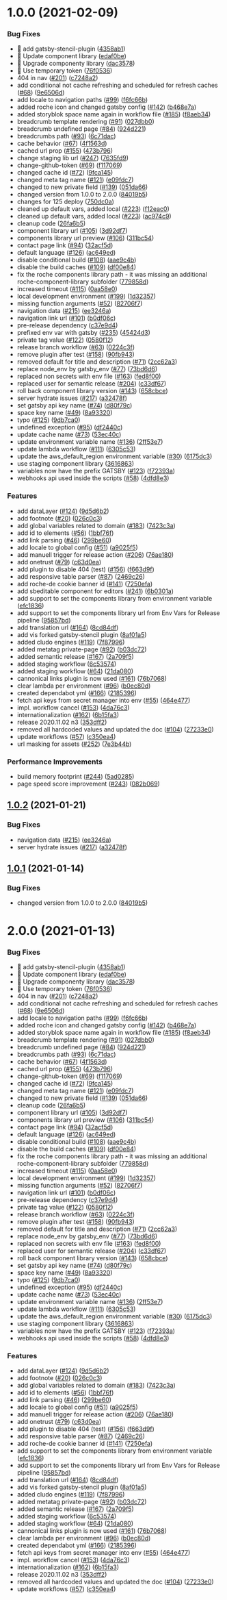 # 1.0.0 (2021-02-09)


### Bug Fixes

* 🐛 add gatsby-stencil-plugin ([4358ab1](https://github.com/RocheGlobal/roche-125-years/commit/4358ab1a775c63de591b2efb1d601fcc3c80e2dd))
* 🐛 Update component library ([edaf0be](https://github.com/RocheGlobal/roche-125-years/commit/edaf0be78b91eac40dde90c3a59543fd9084eca9))
* 🐛 Upgrade componenty library ([dac3578](https://github.com/RocheGlobal/roche-125-years/commit/dac35787f2998e5bade862696ac634aeb08b9fa7))
* 🐛 Use temporary token ([76f0536](https://github.com/RocheGlobal/roche-125-years/commit/76f0536e124ae78a72c4b0411c5dae9759928c5f))
* 404 in nav ([#201](https://github.com/RocheGlobal/roche-125-years/issues/201)) ([c7248a2](https://github.com/RocheGlobal/roche-125-years/commit/c7248a205f832aa2895b44abc16d373b1d82b832))
* add conditional not cache refreshing and scheduled for refresh caches ([#68](https://github.com/RocheGlobal/roche-125-years/issues/68)) ([9e6506d](https://github.com/RocheGlobal/roche-125-years/commit/9e6506d28ffc194dcccdb7722c3038d6c2834f9b))
* add locale to navigation paths ([#99](https://github.com/RocheGlobal/roche-125-years/issues/99)) ([f6fc66b](https://github.com/RocheGlobal/roche-125-years/commit/f6fc66b6e1d36da645444220e804801865536df4))
* added roche icon and changed gatsby config ([#142](https://github.com/RocheGlobal/roche-125-years/issues/142)) ([b468e7a](https://github.com/RocheGlobal/roche-125-years/commit/b468e7a832f8a0e5a5f2bf82d90f8e99f2efb770))
* added storyblok space name again in workflow file ([#185](https://github.com/RocheGlobal/roche-125-years/issues/185)) ([f8aeb34](https://github.com/RocheGlobal/roche-125-years/commit/f8aeb3498161aba9988620f3f3ce389bd332f5c1))
* breadcrumb template rendering ([#91](https://github.com/RocheGlobal/roche-125-years/issues/91)) ([027dbb0](https://github.com/RocheGlobal/roche-125-years/commit/027dbb0a2602d83ac3c6cd4200e13efb9961ec4f))
* breadcrumb undefined page ([#84](https://github.com/RocheGlobal/roche-125-years/issues/84)) ([924d221](https://github.com/RocheGlobal/roche-125-years/commit/924d2210372d2c4fba87b5fa6c4eb9943879a7ac))
* breadcrumbs path ([#93](https://github.com/RocheGlobal/roche-125-years/issues/93)) ([6c71dac](https://github.com/RocheGlobal/roche-125-years/commit/6c71dacfaedd2efa82b889678119697660139ccc))
* cache behavior ([#67](https://github.com/RocheGlobal/roche-125-years/issues/67)) ([4f1563d](https://github.com/RocheGlobal/roche-125-years/commit/4f1563dcc32115384c06ea424212ce33b057a6a9))
* cached url prop ([#155](https://github.com/RocheGlobal/roche-125-years/issues/155)) ([473b796](https://github.com/RocheGlobal/roche-125-years/commit/473b796e7fbbe4b2562f524c893809490f8176ff))
* change staging lib url ([#247](https://github.com/RocheGlobal/roche-125-years/issues/247)) ([7635fd9](https://github.com/RocheGlobal/roche-125-years/commit/7635fd9909da5dc0d9fc7780b08f329a6698a067))
* change-github-token ([#69](https://github.com/RocheGlobal/roche-125-years/issues/69)) ([f117069](https://github.com/RocheGlobal/roche-125-years/commit/f1170690729bf04625f5f97db1e92f6cb7c52b96))
* changed cache id ([#72](https://github.com/RocheGlobal/roche-125-years/issues/72)) ([9fca145](https://github.com/RocheGlobal/roche-125-years/commit/9fca145af2bfa94265f80813a5b35327b6d3fc3a))
* changed meta tag name ([#121](https://github.com/RocheGlobal/roche-125-years/issues/121)) ([e09fdc7](https://github.com/RocheGlobal/roche-125-years/commit/e09fdc743a46df14e5fb348362a52a664021ee19))
* changed to new private field ([#139](https://github.com/RocheGlobal/roche-125-years/issues/139)) ([051da66](https://github.com/RocheGlobal/roche-125-years/commit/051da6629b45b1d12073b47807e2d619e1f37624))
* changed version from 1.0.0 to 2.0.0 ([84019b5](https://github.com/RocheGlobal/roche-125-years/commit/84019b584ab2186b5920d9d150c075cc11e0e85e))
* changes for 125 deploy ([750dc0a](https://github.com/RocheGlobal/roche-125-years/commit/750dc0a4f927b62741bab1257b8ae9be539ab428))
* cleaned up default vars, added local ([#223](https://github.com/RocheGlobal/roche-125-years/issues/223)) ([f12eac0](https://github.com/RocheGlobal/roche-125-years/commit/f12eac0b8f226cb6133608b11b67a871f504feb2))
* cleaned up default vars, added local ([#223](https://github.com/RocheGlobal/roche-125-years/issues/223)) ([ac974c9](https://github.com/RocheGlobal/roche-125-years/commit/ac974c9dae22ed5952b0faa9c010538887583fd5))
* cleanup code ([26fa6b5](https://github.com/RocheGlobal/roche-125-years/commit/26fa6b54232bbf3315c325ab9462a02c6a09361f))
* component library url ([#105](https://github.com/RocheGlobal/roche-125-years/issues/105)) ([3d92df7](https://github.com/RocheGlobal/roche-125-years/commit/3d92df7fbc11a46b2c63c18089ada60b420d72fc))
* components library url preview ([#106](https://github.com/RocheGlobal/roche-125-years/issues/106)) ([311bc54](https://github.com/RocheGlobal/roche-125-years/commit/311bc5454a09160ed531a51ae988907a76d1332a))
* contact page link ([#94](https://github.com/RocheGlobal/roche-125-years/issues/94)) ([32acf5d](https://github.com/RocheGlobal/roche-125-years/commit/32acf5d1142e2f0ad0e6f595492f8b7470716a40))
* default language ([#126](https://github.com/RocheGlobal/roche-125-years/issues/126)) ([ac649ed](https://github.com/RocheGlobal/roche-125-years/commit/ac649edffd37b24a6b9d89f3d092e9570854f870))
* disable conditional build ([#108](https://github.com/RocheGlobal/roche-125-years/issues/108)) ([aae9c4b](https://github.com/RocheGlobal/roche-125-years/commit/aae9c4bc0ed7969694b902f3d67ce011fa150da6))
* disable the build caches ([#109](https://github.com/RocheGlobal/roche-125-years/issues/109)) ([df00e84](https://github.com/RocheGlobal/roche-125-years/commit/df00e849a1f6c80a9925f49d64640b964890c3d7))
* fix the roche components library path - it was missing an additional roche-component-library subfolder ([779858d](https://github.com/RocheGlobal/roche-125-years/commit/779858d65d4d4788d1981e80d45c222e9c012762))
* increased timeout ([#115](https://github.com/RocheGlobal/roche-125-years/issues/115)) ([0aa58e0](https://github.com/RocheGlobal/roche-125-years/commit/0aa58e008d80713ed548242ba590a24925877a20))
* local development environment ([#199](https://github.com/RocheGlobal/roche-125-years/issues/199)) ([1d32357](https://github.com/RocheGlobal/roche-125-years/commit/1d323573f38e54a73ead4fd7567e9012853e474e))
* missing function arguments ([#52](https://github.com/RocheGlobal/roche-125-years/issues/52)) ([82706f7](https://github.com/RocheGlobal/roche-125-years/commit/82706f7749b0db545be778c7ab41694ad71125b4))
* navigation data ([#215](https://github.com/RocheGlobal/roche-125-years/issues/215)) ([ee3246a](https://github.com/RocheGlobal/roche-125-years/commit/ee3246ab2d336ec2431b6bee5e723a2a1c09fdfb))
* navigation link url ([#101](https://github.com/RocheGlobal/roche-125-years/issues/101)) ([b0df06c](https://github.com/RocheGlobal/roche-125-years/commit/b0df06c642cc5e1047c95881497c19aecf3fbf77))
* pre-release dependency ([c37e9d4](https://github.com/RocheGlobal/roche-125-years/commit/c37e9d4bd805d8a0bec4e55527080c233154b297))
* prefixed env var with gatsby ([#235](https://github.com/RocheGlobal/roche-125-years/issues/235)) ([45424d3](https://github.com/RocheGlobal/roche-125-years/commit/45424d31ec0f4472bcc7c7716476c0a443a6dd42))
* private tag value ([#122](https://github.com/RocheGlobal/roche-125-years/issues/122)) ([0580f12](https://github.com/RocheGlobal/roche-125-years/commit/0580f12e9de5a99829103cd21f983be83542020e))
* release branch workflow ([#63](https://github.com/RocheGlobal/roche-125-years/issues/63)) ([0224c3f](https://github.com/RocheGlobal/roche-125-years/commit/0224c3f0fbfd19b091cc15b9cc33db82d02d04ab))
* remove plugin after test ([#158](https://github.com/RocheGlobal/roche-125-years/issues/158)) ([90fb943](https://github.com/RocheGlobal/roche-125-years/commit/90fb943957252701400524c106984d3814970c3f))
* removed default for title and description ([#71](https://github.com/RocheGlobal/roche-125-years/issues/71)) ([2cc62a3](https://github.com/RocheGlobal/roche-125-years/commit/2cc62a39b054121fc8bb41b30d76d19d8590e2d3))
* replace node_env by gatsby_env ([#77](https://github.com/RocheGlobal/roche-125-years/issues/77)) ([73bd6d6](https://github.com/RocheGlobal/roche-125-years/commit/73bd6d663cb3475a20d8c5e7e6aec93790f40ac0))
* replaced non secrets with env file ([#163](https://github.com/RocheGlobal/roche-125-years/issues/163)) ([fed8f00](https://github.com/RocheGlobal/roche-125-years/commit/fed8f002bef118077bfd37b6b6482d8f22f54137))
* replaced user for semantic release ([#204](https://github.com/RocheGlobal/roche-125-years/issues/204)) ([c33df67](https://github.com/RocheGlobal/roche-125-years/commit/c33df67fc966968d0d7f1bd8fe9917ae486006b0))
* roll back component library version ([#143](https://github.com/RocheGlobal/roche-125-years/issues/143)) ([658cbce](https://github.com/RocheGlobal/roche-125-years/commit/658cbcef65e8fb15410d116ccb5974bd2e15b0f1))
* server hydrate issues ([#217](https://github.com/RocheGlobal/roche-125-years/issues/217)) ([a32478f](https://github.com/RocheGlobal/roche-125-years/commit/a32478fba3b2ac5e5b41944842fa86ce710287b9))
* set gatsby api key name ([#74](https://github.com/RocheGlobal/roche-125-years/issues/74)) ([d80f79c](https://github.com/RocheGlobal/roche-125-years/commit/d80f79c51c6161a50674e22270b3fad233d2a2de))
* space key name ([#49](https://github.com/RocheGlobal/roche-125-years/issues/49)) ([8a93320](https://github.com/RocheGlobal/roche-125-years/commit/8a9332013a73eff8270f4a2f29068dd2ca783c80))
* typo ([#125](https://github.com/RocheGlobal/roche-125-years/issues/125)) ([9db7ca0](https://github.com/RocheGlobal/roche-125-years/commit/9db7ca049b96c7411044e22104049764791a0b3e))
* undefined exception ([#95](https://github.com/RocheGlobal/roche-125-years/issues/95)) ([df2440c](https://github.com/RocheGlobal/roche-125-years/commit/df2440c86268f077031663824fb130afe1ec82e0))
* update cache name ([#73](https://github.com/RocheGlobal/roche-125-years/issues/73)) ([53ec40c](https://github.com/RocheGlobal/roche-125-years/commit/53ec40ca973fdc0611f826d79f0895cd516d67da))
* update environment variable name ([#136](https://github.com/RocheGlobal/roche-125-years/issues/136)) ([2ff53e7](https://github.com/RocheGlobal/roche-125-years/commit/2ff53e7bad8cf11778a625818b5d808f5711f111))
* update lambda workflow ([#111](https://github.com/RocheGlobal/roche-125-years/issues/111)) ([6305c53](https://github.com/RocheGlobal/roche-125-years/commit/6305c5331015024eb796f34cf2e28b9b53274c7e))
* update the aws_default_region environment variable ([#30](https://github.com/RocheGlobal/roche-125-years/issues/30)) ([6175dc3](https://github.com/RocheGlobal/roche-125-years/commit/6175dc3e01e8f21d9772879bfaca7f92c224ebf7))
* use staging component library ([3616863](https://github.com/RocheGlobal/roche-125-years/commit/3616863e20f73efa18ecdb1d2a4e63b7fac361b4))
* variables now have the prefix GATSBY ([#123](https://github.com/RocheGlobal/roche-125-years/issues/123)) ([f72393a](https://github.com/RocheGlobal/roche-125-years/commit/f72393aef39390462d7d5aa63219889794632588))
* webhooks api used inside the scripts ([#58](https://github.com/RocheGlobal/roche-125-years/issues/58)) ([4dfd8e3](https://github.com/RocheGlobal/roche-125-years/commit/4dfd8e3691410bea09d5917288708cb426f3056c))


### Features

* add dataLayer ([#124](https://github.com/RocheGlobal/roche-125-years/issues/124)) ([9d5d6b2](https://github.com/RocheGlobal/roche-125-years/commit/9d5d6b20109e7a85165fd7b4c9dd624a6cca4f64))
* add footnote ([#20](https://github.com/RocheGlobal/roche-125-years/issues/20)) ([026c0c3](https://github.com/RocheGlobal/roche-125-years/commit/026c0c3bf84bff8c37790077c5117c01b9b070c8))
* add global variables related to domain ([#183](https://github.com/RocheGlobal/roche-125-years/issues/183)) ([7423c3a](https://github.com/RocheGlobal/roche-125-years/commit/7423c3a451aa0f6f0289557ceb9285a8b0995e71))
* add id to elements ([#56](https://github.com/RocheGlobal/roche-125-years/issues/56)) ([1bbf76f](https://github.com/RocheGlobal/roche-125-years/commit/1bbf76f7b07d1c645d9c607b2afebb8f61ea4856))
* add link parsing ([#46](https://github.com/RocheGlobal/roche-125-years/issues/46)) ([299be60](https://github.com/RocheGlobal/roche-125-years/commit/299be60833fe231e25bfcbdebae05ac75d2602f5))
* add locale to global config ([#51](https://github.com/RocheGlobal/roche-125-years/issues/51)) ([a9025f5](https://github.com/RocheGlobal/roche-125-years/commit/a9025f54d82837cc9db7fdc402967cf94825156f))
* add manuell trigger for release action ([#206](https://github.com/RocheGlobal/roche-125-years/issues/206)) ([76ae180](https://github.com/RocheGlobal/roche-125-years/commit/76ae180a8531cf5127331d8aa73fffe45583f94c))
* add onetrust ([#79](https://github.com/RocheGlobal/roche-125-years/issues/79)) ([c63d0ea](https://github.com/RocheGlobal/roche-125-years/commit/c63d0ea9d09b2cd166063afcdbe6699069df2f64))
* add plugin to disable 404 (test) ([#156](https://github.com/RocheGlobal/roche-125-years/issues/156)) ([f663d9f](https://github.com/RocheGlobal/roche-125-years/commit/f663d9f6ddf89e5f0dea51a4fe38488d971ea1c7))
* add responsive table parser ([#87](https://github.com/RocheGlobal/roche-125-years/issues/87)) ([2469c26](https://github.com/RocheGlobal/roche-125-years/commit/2469c2681f11618b160295bc0ef054464153731e))
* add roche-de cookie banner id ([#141](https://github.com/RocheGlobal/roche-125-years/issues/141)) ([7250efa](https://github.com/RocheGlobal/roche-125-years/commit/7250efafa207066fe59a079a2710cee51da931dc))
* add sbeditable component for editors ([#241](https://github.com/RocheGlobal/roche-125-years/issues/241)) ([6b0301a](https://github.com/RocheGlobal/roche-125-years/commit/6b0301a9202c0289182c3354742cdce4b4618447))
* add support to set the components library from environment variable ([efc1836](https://github.com/RocheGlobal/roche-125-years/commit/efc18362a0680859ec8cafa81bf912aa2b6b4e14))
* add support to set the components library url from Env Vars for Release pipeline ([95857bd](https://github.com/RocheGlobal/roche-125-years/commit/95857bdc71fd99e8ff7950d77c6f99dfbbb4e199))
* add translation url ([#164](https://github.com/RocheGlobal/roche-125-years/issues/164)) ([8cd84df](https://github.com/RocheGlobal/roche-125-years/commit/8cd84df273c8074b937fa601dce8b58f471aa727))
* add vis forked gatsby-stencil plugin ([8af01a5](https://github.com/RocheGlobal/roche-125-years/commit/8af01a5d99f5532d798961aa8e3064765a43d735))
* added cludo engines ([#119](https://github.com/RocheGlobal/roche-125-years/issues/119)) ([7f87996](https://github.com/RocheGlobal/roche-125-years/commit/7f879963e048fc3675ec409448d06931bb56caa8))
* added metatag private-page ([#92](https://github.com/RocheGlobal/roche-125-years/issues/92)) ([b03dc72](https://github.com/RocheGlobal/roche-125-years/commit/b03dc726f269e3980474879bd2ed15e641953d48))
* added semantic release ([#167](https://github.com/RocheGlobal/roche-125-years/issues/167)) ([2a709f5](https://github.com/RocheGlobal/roche-125-years/commit/2a709f563f8004e1646220cd0d393bada9977401))
* added staging workflow ([6c53574](https://github.com/RocheGlobal/roche-125-years/commit/6c5357459e6a3d31523eb991c1c62ddfed6c5f84))
* added staging workflow ([#64](https://github.com/RocheGlobal/roche-125-years/issues/64)) ([21da080](https://github.com/RocheGlobal/roche-125-years/commit/21da080985c2739b623f2ffc1fa15608e7bf05a5))
* cannonical links plugin is now used ([#161](https://github.com/RocheGlobal/roche-125-years/issues/161)) ([76b7068](https://github.com/RocheGlobal/roche-125-years/commit/76b7068b9a40c48861e7df6838b39678c3dd7e5f))
* clear lambda per environment ([#96](https://github.com/RocheGlobal/roche-125-years/issues/96)) ([b0ec80d](https://github.com/RocheGlobal/roche-125-years/commit/b0ec80dfaa59d5f0e46dffb61acf9d4504c7fe9c))
* created dependabot yml ([#166](https://github.com/RocheGlobal/roche-125-years/issues/166)) ([2185396](https://github.com/RocheGlobal/roche-125-years/commit/21853960468a0cbb634dafbe6d615f371daa1e93))
* fetch api keys from secret manager into env ([#55](https://github.com/RocheGlobal/roche-125-years/issues/55)) ([464e477](https://github.com/RocheGlobal/roche-125-years/commit/464e47765a36bb972426665ff171b466b6cd0d39))
* impl. workflow cancel ([#153](https://github.com/RocheGlobal/roche-125-years/issues/153)) ([4da76c3](https://github.com/RocheGlobal/roche-125-years/commit/4da76c31bdbed68c201aaf386104baceb33cf5a6))
* internationalization ([#162](https://github.com/RocheGlobal/roche-125-years/issues/162)) ([6b15fa3](https://github.com/RocheGlobal/roche-125-years/commit/6b15fa3c56c7b10ff3aa8e593a8164440ef59a7d))
* release 2020.11.02 n3 ([353dff2](https://github.com/RocheGlobal/roche-125-years/commit/353dff292c13b7e52a7b199fd62c2a25d9fb528f))
* removed all hardcoded values and updated the doc ([#104](https://github.com/RocheGlobal/roche-125-years/issues/104)) ([27233e0](https://github.com/RocheGlobal/roche-125-years/commit/27233e015a1d7dd2684f72f0d71982fceb5dd64d))
* update workflows ([#57](https://github.com/RocheGlobal/roche-125-years/issues/57)) ([c350ea4](https://github.com/RocheGlobal/roche-125-years/commit/c350ea40b0b103777146bb90efab3109c9c73650))
* url masking for assets ([#252](https://github.com/RocheGlobal/roche-125-years/issues/252)) ([7e3b44b](https://github.com/RocheGlobal/roche-125-years/commit/7e3b44ba8a6618aab1752d59bd3e332f4ec72c17))


### Performance Improvements

* build memory footprint ([#244](https://github.com/RocheGlobal/roche-125-years/issues/244)) ([5ad0285](https://github.com/RocheGlobal/roche-125-years/commit/5ad02853e6d484216127792bfc4b63ec6acdf196))
* page speed score improvement ([#243](https://github.com/RocheGlobal/roche-125-years/issues/243)) ([082b069](https://github.com/RocheGlobal/roche-125-years/commit/082b069a54ea5a7ffc33f2a57301342cce7a7a36))

## [1.0.2](https://github.com/RocheGlobal/roche-website-starter/compare/v1.0.1...v1.0.2) (2021-01-21)


### Bug Fixes

* navigation data ([#215](https://github.com/RocheGlobal/roche-website-starter/issues/215)) ([ee3246a](https://github.com/RocheGlobal/roche-website-starter/commit/ee3246ab2d336ec2431b6bee5e723a2a1c09fdfb))
* server hydrate issues ([#217](https://github.com/RocheGlobal/roche-website-starter/issues/217)) ([a32478f](https://github.com/RocheGlobal/roche-website-starter/commit/a32478fba3b2ac5e5b41944842fa86ce710287b9))

## [1.0.1](https://github.com/RocheGlobal/roche-website-starter/compare/v1.0.0...v1.0.1) (2021-01-14)


### Bug Fixes

* changed version from 1.0.0 to 2.0.0 ([84019b5](https://github.com/RocheGlobal/roche-website-starter/commit/84019b584ab2186b5920d9d150c075cc11e0e85e))

# 2.0.0 (2021-01-13)


### Bug Fixes

* 🐛 add gatsby-stencil-plugin ([4358ab1](https://github.com/RocheGlobal/roche-website-starter/commit/4358ab1a775c63de591b2efb1d601fcc3c80e2dd))
* 🐛 Update component library ([edaf0be](https://github.com/RocheGlobal/roche-website-starter/commit/edaf0be78b91eac40dde90c3a59543fd9084eca9))
* 🐛 Upgrade componenty library ([dac3578](https://github.com/RocheGlobal/roche-website-starter/commit/dac35787f2998e5bade862696ac634aeb08b9fa7))
* 🐛 Use temporary token ([76f0536](https://github.com/RocheGlobal/roche-website-starter/commit/76f0536e124ae78a72c4b0411c5dae9759928c5f))
* 404 in nav ([#201](https://github.com/RocheGlobal/roche-website-starter/issues/201)) ([c7248a2](https://github.com/RocheGlobal/roche-website-starter/commit/c7248a205f832aa2895b44abc16d373b1d82b832))
* add conditional not cache refreshing and scheduled for refresh caches ([#68](https://github.com/RocheGlobal/roche-website-starter/issues/68)) ([9e6506d](https://github.com/RocheGlobal/roche-website-starter/commit/9e6506d28ffc194dcccdb7722c3038d6c2834f9b))
* add locale to navigation paths ([#99](https://github.com/RocheGlobal/roche-website-starter/issues/99)) ([f6fc66b](https://github.com/RocheGlobal/roche-website-starter/commit/f6fc66b6e1d36da645444220e804801865536df4))
* added roche icon and changed gatsby config ([#142](https://github.com/RocheGlobal/roche-website-starter/issues/142)) ([b468e7a](https://github.com/RocheGlobal/roche-website-starter/commit/b468e7a832f8a0e5a5f2bf82d90f8e99f2efb770))
* added storyblok space name again in workflow file ([#185](https://github.com/RocheGlobal/roche-website-starter/issues/185)) ([f8aeb34](https://github.com/RocheGlobal/roche-website-starter/commit/f8aeb3498161aba9988620f3f3ce389bd332f5c1))
* breadcrumb template rendering ([#91](https://github.com/RocheGlobal/roche-website-starter/issues/91)) ([027dbb0](https://github.com/RocheGlobal/roche-website-starter/commit/027dbb0a2602d83ac3c6cd4200e13efb9961ec4f))
* breadcrumb undefined page ([#84](https://github.com/RocheGlobal/roche-website-starter/issues/84)) ([924d221](https://github.com/RocheGlobal/roche-website-starter/commit/924d2210372d2c4fba87b5fa6c4eb9943879a7ac))
* breadcrumbs path ([#93](https://github.com/RocheGlobal/roche-website-starter/issues/93)) ([6c71dac](https://github.com/RocheGlobal/roche-website-starter/commit/6c71dacfaedd2efa82b889678119697660139ccc))
* cache behavior ([#67](https://github.com/RocheGlobal/roche-website-starter/issues/67)) ([4f1563d](https://github.com/RocheGlobal/roche-website-starter/commit/4f1563dcc32115384c06ea424212ce33b057a6a9))
* cached url prop ([#155](https://github.com/RocheGlobal/roche-website-starter/issues/155)) ([473b796](https://github.com/RocheGlobal/roche-website-starter/commit/473b796e7fbbe4b2562f524c893809490f8176ff))
* change-github-token ([#69](https://github.com/RocheGlobal/roche-website-starter/issues/69)) ([f117069](https://github.com/RocheGlobal/roche-website-starter/commit/f1170690729bf04625f5f97db1e92f6cb7c52b96))
* changed cache id ([#72](https://github.com/RocheGlobal/roche-website-starter/issues/72)) ([9fca145](https://github.com/RocheGlobal/roche-website-starter/commit/9fca145af2bfa94265f80813a5b35327b6d3fc3a))
* changed meta tag name ([#121](https://github.com/RocheGlobal/roche-website-starter/issues/121)) ([e09fdc7](https://github.com/RocheGlobal/roche-website-starter/commit/e09fdc743a46df14e5fb348362a52a664021ee19))
* changed to new private field ([#139](https://github.com/RocheGlobal/roche-website-starter/issues/139)) ([051da66](https://github.com/RocheGlobal/roche-website-starter/commit/051da6629b45b1d12073b47807e2d619e1f37624))
* cleanup code ([26fa6b5](https://github.com/RocheGlobal/roche-website-starter/commit/26fa6b54232bbf3315c325ab9462a02c6a09361f))
* component library url ([#105](https://github.com/RocheGlobal/roche-website-starter/issues/105)) ([3d92df7](https://github.com/RocheGlobal/roche-website-starter/commit/3d92df7fbc11a46b2c63c18089ada60b420d72fc))
* components library url preview ([#106](https://github.com/RocheGlobal/roche-website-starter/issues/106)) ([311bc54](https://github.com/RocheGlobal/roche-website-starter/commit/311bc5454a09160ed531a51ae988907a76d1332a))
* contact page link ([#94](https://github.com/RocheGlobal/roche-website-starter/issues/94)) ([32acf5d](https://github.com/RocheGlobal/roche-website-starter/commit/32acf5d1142e2f0ad0e6f595492f8b7470716a40))
* default language ([#126](https://github.com/RocheGlobal/roche-website-starter/issues/126)) ([ac649ed](https://github.com/RocheGlobal/roche-website-starter/commit/ac649edffd37b24a6b9d89f3d092e9570854f870))
* disable conditional build ([#108](https://github.com/RocheGlobal/roche-website-starter/issues/108)) ([aae9c4b](https://github.com/RocheGlobal/roche-website-starter/commit/aae9c4bc0ed7969694b902f3d67ce011fa150da6))
* disable the build caches ([#109](https://github.com/RocheGlobal/roche-website-starter/issues/109)) ([df00e84](https://github.com/RocheGlobal/roche-website-starter/commit/df00e849a1f6c80a9925f49d64640b964890c3d7))
* fix the roche components library path - it was missing an additional roche-component-library subfolder ([779858d](https://github.com/RocheGlobal/roche-website-starter/commit/779858d65d4d4788d1981e80d45c222e9c012762))
* increased timeout ([#115](https://github.com/RocheGlobal/roche-website-starter/issues/115)) ([0aa58e0](https://github.com/RocheGlobal/roche-website-starter/commit/0aa58e008d80713ed548242ba590a24925877a20))
* local development environment ([#199](https://github.com/RocheGlobal/roche-website-starter/issues/199)) ([1d32357](https://github.com/RocheGlobal/roche-website-starter/commit/1d323573f38e54a73ead4fd7567e9012853e474e))
* missing function arguments ([#52](https://github.com/RocheGlobal/roche-website-starter/issues/52)) ([82706f7](https://github.com/RocheGlobal/roche-website-starter/commit/82706f7749b0db545be778c7ab41694ad71125b4))
* navigation link url ([#101](https://github.com/RocheGlobal/roche-website-starter/issues/101)) ([b0df06c](https://github.com/RocheGlobal/roche-website-starter/commit/b0df06c642cc5e1047c95881497c19aecf3fbf77))
* pre-release dependency ([c37e9d4](https://github.com/RocheGlobal/roche-website-starter/commit/c37e9d4bd805d8a0bec4e55527080c233154b297))
* private tag value ([#122](https://github.com/RocheGlobal/roche-website-starter/issues/122)) ([0580f12](https://github.com/RocheGlobal/roche-website-starter/commit/0580f12e9de5a99829103cd21f983be83542020e))
* release branch workflow ([#63](https://github.com/RocheGlobal/roche-website-starter/issues/63)) ([0224c3f](https://github.com/RocheGlobal/roche-website-starter/commit/0224c3f0fbfd19b091cc15b9cc33db82d02d04ab))
* remove plugin after test ([#158](https://github.com/RocheGlobal/roche-website-starter/issues/158)) ([90fb943](https://github.com/RocheGlobal/roche-website-starter/commit/90fb943957252701400524c106984d3814970c3f))
* removed default for title and description ([#71](https://github.com/RocheGlobal/roche-website-starter/issues/71)) ([2cc62a3](https://github.com/RocheGlobal/roche-website-starter/commit/2cc62a39b054121fc8bb41b30d76d19d8590e2d3))
* replace node_env by gatsby_env ([#77](https://github.com/RocheGlobal/roche-website-starter/issues/77)) ([73bd6d6](https://github.com/RocheGlobal/roche-website-starter/commit/73bd6d663cb3475a20d8c5e7e6aec93790f40ac0))
* replaced non secrets with env file ([#163](https://github.com/RocheGlobal/roche-website-starter/issues/163)) ([fed8f00](https://github.com/RocheGlobal/roche-website-starter/commit/fed8f002bef118077bfd37b6b6482d8f22f54137))
* replaced user for semantic release ([#204](https://github.com/RocheGlobal/roche-website-starter/issues/204)) ([c33df67](https://github.com/RocheGlobal/roche-website-starter/commit/c33df67fc966968d0d7f1bd8fe9917ae486006b0))
* roll back component library version ([#143](https://github.com/RocheGlobal/roche-website-starter/issues/143)) ([658cbce](https://github.com/RocheGlobal/roche-website-starter/commit/658cbcef65e8fb15410d116ccb5974bd2e15b0f1))
* set gatsby api key name ([#74](https://github.com/RocheGlobal/roche-website-starter/issues/74)) ([d80f79c](https://github.com/RocheGlobal/roche-website-starter/commit/d80f79c51c6161a50674e22270b3fad233d2a2de))
* space key name ([#49](https://github.com/RocheGlobal/roche-website-starter/issues/49)) ([8a93320](https://github.com/RocheGlobal/roche-website-starter/commit/8a9332013a73eff8270f4a2f29068dd2ca783c80))
* typo ([#125](https://github.com/RocheGlobal/roche-website-starter/issues/125)) ([9db7ca0](https://github.com/RocheGlobal/roche-website-starter/commit/9db7ca049b96c7411044e22104049764791a0b3e))
* undefined exception ([#95](https://github.com/RocheGlobal/roche-website-starter/issues/95)) ([df2440c](https://github.com/RocheGlobal/roche-website-starter/commit/df2440c86268f077031663824fb130afe1ec82e0))
* update cache name ([#73](https://github.com/RocheGlobal/roche-website-starter/issues/73)) ([53ec40c](https://github.com/RocheGlobal/roche-website-starter/commit/53ec40ca973fdc0611f826d79f0895cd516d67da))
* update environment variable name ([#136](https://github.com/RocheGlobal/roche-website-starter/issues/136)) ([2ff53e7](https://github.com/RocheGlobal/roche-website-starter/commit/2ff53e7bad8cf11778a625818b5d808f5711f111))
* update lambda workflow ([#111](https://github.com/RocheGlobal/roche-website-starter/issues/111)) ([6305c53](https://github.com/RocheGlobal/roche-website-starter/commit/6305c5331015024eb796f34cf2e28b9b53274c7e))
* update the aws_default_region environment variable ([#30](https://github.com/RocheGlobal/roche-website-starter/issues/30)) ([6175dc3](https://github.com/RocheGlobal/roche-website-starter/commit/6175dc3e01e8f21d9772879bfaca7f92c224ebf7))
* use staging component library ([3616863](https://github.com/RocheGlobal/roche-website-starter/commit/3616863e20f73efa18ecdb1d2a4e63b7fac361b4))
* variables now have the prefix GATSBY ([#123](https://github.com/RocheGlobal/roche-website-starter/issues/123)) ([f72393a](https://github.com/RocheGlobal/roche-website-starter/commit/f72393aef39390462d7d5aa63219889794632588))
* webhooks api used inside the scripts ([#58](https://github.com/RocheGlobal/roche-website-starter/issues/58)) ([4dfd8e3](https://github.com/RocheGlobal/roche-website-starter/commit/4dfd8e3691410bea09d5917288708cb426f3056c))


### Features

* add dataLayer ([#124](https://github.com/RocheGlobal/roche-website-starter/issues/124)) ([9d5d6b2](https://github.com/RocheGlobal/roche-website-starter/commit/9d5d6b20109e7a85165fd7b4c9dd624a6cca4f64))
* add footnote ([#20](https://github.com/RocheGlobal/roche-website-starter/issues/20)) ([026c0c3](https://github.com/RocheGlobal/roche-website-starter/commit/026c0c3bf84bff8c37790077c5117c01b9b070c8))
* add global variables related to domain ([#183](https://github.com/RocheGlobal/roche-website-starter/issues/183)) ([7423c3a](https://github.com/RocheGlobal/roche-website-starter/commit/7423c3a451aa0f6f0289557ceb9285a8b0995e71))
* add id to elements ([#56](https://github.com/RocheGlobal/roche-website-starter/issues/56)) ([1bbf76f](https://github.com/RocheGlobal/roche-website-starter/commit/1bbf76f7b07d1c645d9c607b2afebb8f61ea4856))
* add link parsing ([#46](https://github.com/RocheGlobal/roche-website-starter/issues/46)) ([299be60](https://github.com/RocheGlobal/roche-website-starter/commit/299be60833fe231e25bfcbdebae05ac75d2602f5))
* add locale to global config ([#51](https://github.com/RocheGlobal/roche-website-starter/issues/51)) ([a9025f5](https://github.com/RocheGlobal/roche-website-starter/commit/a9025f54d82837cc9db7fdc402967cf94825156f))
* add manuell trigger for release action ([#206](https://github.com/RocheGlobal/roche-website-starter/issues/206)) ([76ae180](https://github.com/RocheGlobal/roche-website-starter/commit/76ae180a8531cf5127331d8aa73fffe45583f94c))
* add onetrust ([#79](https://github.com/RocheGlobal/roche-website-starter/issues/79)) ([c63d0ea](https://github.com/RocheGlobal/roche-website-starter/commit/c63d0ea9d09b2cd166063afcdbe6699069df2f64))
* add plugin to disable 404 (test) ([#156](https://github.com/RocheGlobal/roche-website-starter/issues/156)) ([f663d9f](https://github.com/RocheGlobal/roche-website-starter/commit/f663d9f6ddf89e5f0dea51a4fe38488d971ea1c7))
* add responsive table parser ([#87](https://github.com/RocheGlobal/roche-website-starter/issues/87)) ([2469c26](https://github.com/RocheGlobal/roche-website-starter/commit/2469c2681f11618b160295bc0ef054464153731e))
* add roche-de cookie banner id ([#141](https://github.com/RocheGlobal/roche-website-starter/issues/141)) ([7250efa](https://github.com/RocheGlobal/roche-website-starter/commit/7250efafa207066fe59a079a2710cee51da931dc))
* add support to set the components library from environment variable ([efc1836](https://github.com/RocheGlobal/roche-website-starter/commit/efc18362a0680859ec8cafa81bf912aa2b6b4e14))
* add support to set the components library url from Env Vars for Release pipeline ([95857bd](https://github.com/RocheGlobal/roche-website-starter/commit/95857bdc71fd99e8ff7950d77c6f99dfbbb4e199))
* add translation url ([#164](https://github.com/RocheGlobal/roche-website-starter/issues/164)) ([8cd84df](https://github.com/RocheGlobal/roche-website-starter/commit/8cd84df273c8074b937fa601dce8b58f471aa727))
* add vis forked gatsby-stencil plugin ([8af01a5](https://github.com/RocheGlobal/roche-website-starter/commit/8af01a5d99f5532d798961aa8e3064765a43d735))
* added cludo engines ([#119](https://github.com/RocheGlobal/roche-website-starter/issues/119)) ([7f87996](https://github.com/RocheGlobal/roche-website-starter/commit/7f879963e048fc3675ec409448d06931bb56caa8))
* added metatag private-page ([#92](https://github.com/RocheGlobal/roche-website-starter/issues/92)) ([b03dc72](https://github.com/RocheGlobal/roche-website-starter/commit/b03dc726f269e3980474879bd2ed15e641953d48))
* added semantic release ([#167](https://github.com/RocheGlobal/roche-website-starter/issues/167)) ([2a709f5](https://github.com/RocheGlobal/roche-website-starter/commit/2a709f563f8004e1646220cd0d393bada9977401))
* added staging workflow ([6c53574](https://github.com/RocheGlobal/roche-website-starter/commit/6c5357459e6a3d31523eb991c1c62ddfed6c5f84))
* added staging workflow ([#64](https://github.com/RocheGlobal/roche-website-starter/issues/64)) ([21da080](https://github.com/RocheGlobal/roche-website-starter/commit/21da080985c2739b623f2ffc1fa15608e7bf05a5))
* cannonical links plugin is now used ([#161](https://github.com/RocheGlobal/roche-website-starter/issues/161)) ([76b7068](https://github.com/RocheGlobal/roche-website-starter/commit/76b7068b9a40c48861e7df6838b39678c3dd7e5f))
* clear lambda per environment ([#96](https://github.com/RocheGlobal/roche-website-starter/issues/96)) ([b0ec80d](https://github.com/RocheGlobal/roche-website-starter/commit/b0ec80dfaa59d5f0e46dffb61acf9d4504c7fe9c))
* created dependabot yml ([#166](https://github.com/RocheGlobal/roche-website-starter/issues/166)) ([2185396](https://github.com/RocheGlobal/roche-website-starter/commit/21853960468a0cbb634dafbe6d615f371daa1e93))
* fetch api keys from secret manager into env ([#55](https://github.com/RocheGlobal/roche-website-starter/issues/55)) ([464e477](https://github.com/RocheGlobal/roche-website-starter/commit/464e47765a36bb972426665ff171b466b6cd0d39))
* impl. workflow cancel ([#153](https://github.com/RocheGlobal/roche-website-starter/issues/153)) ([4da76c3](https://github.com/RocheGlobal/roche-website-starter/commit/4da76c31bdbed68c201aaf386104baceb33cf5a6))
* internationalization ([#162](https://github.com/RocheGlobal/roche-website-starter/issues/162)) ([6b15fa3](https://github.com/RocheGlobal/roche-website-starter/commit/6b15fa3c56c7b10ff3aa8e593a8164440ef59a7d))
* release 2020.11.02 n3 ([353dff2](https://github.com/RocheGlobal/roche-website-starter/commit/353dff292c13b7e52a7b199fd62c2a25d9fb528f))
* removed all hardcoded values and updated the doc ([#104](https://github.com/RocheGlobal/roche-website-starter/issues/104)) ([27233e0](https://github.com/RocheGlobal/roche-website-starter/commit/27233e015a1d7dd2684f72f0d71982fceb5dd64d))
* update workflows ([#57](https://github.com/RocheGlobal/roche-website-starter/issues/57)) ([c350ea4](https://github.com/RocheGlobal/roche-website-starter/commit/c350ea40b0b103777146bb90efab3109c9c73650))

